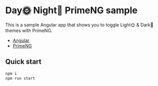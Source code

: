 # Day🌞 Night🌚 PrimeNG sample

This is a sample Angular app that shows you to toggle Light🌞 & Dark🌚 themes with PrimeNG.

- [Angular](https://angular.dev/)
- [PrimeNG](https://primeng.org/)

## Quick start

```bash
npm i
npm run start
```
